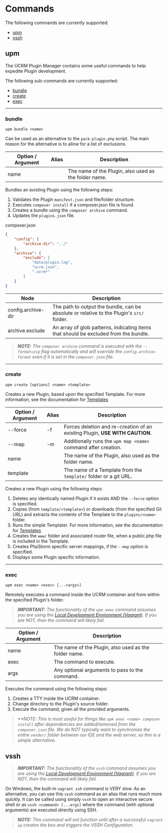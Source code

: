 # Commands

The following commands are currently supported:
- [upm](#upm)
- [vssh](#vssh)


## upm

The UCRM Plugin Manager contains some useful commands to help expedite Plugin development.

The following sub-commands are currently supported:
- [bundle](#bundle)
- [create](#create)
- [exec](#exec)

---

### bundle
`upm bundle <name>`

Can be used as an alternative to the `pack-plugin.php` script.  The main reason for the alternative is to allow for a
list of exclusions.

| Option / Argument | Alias | Description                                                                 |
|-------------------|-------|-----------------------------------------------------------------------------|
| name              |       | The name of the Plugin, also used as the folder name.                       |

Bundles an existing Plugin using the following steps:
1. Validates the Plugin `manifest.json` and file/folder structure.
2. Executes `composer install` if a composer.json file is found.
3. Creates a bundle using the `composer archive` command.
4. Updates the `plugins.json` file.

composer.json
```json
{
    "config": {
        "archive-dir": "../"
    },
    "archive": {
        "exclude": [
            "data/plugin.log",
            "ucrm.json",
            ".ucrm*"
        ]
    }
}
```
| Node               | Description                                                                               |
|--------------------|-------------------------------------------------------------------------------------------|
| config.archive-dir | The path to output the bundle, can be absolute or relative to the Plugin's `src/` folder. |
| archive.exclude    | An array of glob patterns, indicating items that should be excluded from the bundle.      |

> _**NOTE:** The `composer archive` command is executed with the `--format=zip` flag automatically and will override
> the `config.archive-format` even if it is set in the `composer.json` file._

---

### create
`upm create [options] <name> <template>`

Creates a new Plugin, based upon the specified Template. For more information, see the documentation for
[Templates](../templates/README.md)

| Option / Argument | Alias | Description                                                                  |
|-------------------|-------|------------------------------------------------------------------------------|
| --force           | -f    | Forces deletion and re-creation of an existing Plugin, **USE WITH CAUTION**. |
| --map             | -m    | Additionally runs the `upm map <name>` command after creation.               |
| name              |       | The name of the Plugin, also used as the folder name.                        |
| template          |       | The name of a Template from the `template/` folder or a git URL.             |

Creates a new Plugin using the following steps:
1. Deletes any identically named Plugin if it exists AND the `--force` option is specified.
2. Copies (from `template/<template>`) or downloads (from the specified Git URL) and extracts the contents of the
Template to the `plugins/<name>` folder.
3. Runs the simple Templater.  For more information, see the documentation for [Templates](../templates/README.md)
4. Creates the `www/` folder and associated router file, when a public.php file is included in the Template.
5. Creates PhpStorm specific server mappings, if the `--map` option is specified.
6. Displays some Plugin specific information.

---

### exec
`upm exec <name> <exec> [...<args>]`

Remotely executes a command inside the UCRM container and from within the specified Plugin's folder.

> _**IMPORTANT:** The functionality of the `upm exec` command assumes you are using the
> [Local Development Environment (Vagrant)](../docs/vagrant.md). If you are NOT, then the command will likely fail._

| Option / Argument | Description                                           |
|-------------------|-------------------------------------------------------|
| name              | The name of the Plugin, also used as the folder name. |
| exec              | The command to execute.                               |
| args              | Any optional arguments to pass to the command.        |

Executes the command using the following steps:
1. Creates a TTY inside the UCRM container.
2. Change directory to the Plugin's source folder.
3. Execute the command, given all the provided arguments.

> _**NOTE: This is most useful for things like `upm exec <name> composer install` after dependencies are added/removed
> from the `composer.json` file.  We do NOT typically want to synchronize the entire `vendor/` folder between our IDE
> and the web server, so this is a simple alternative._


## vssh

> _**IMPORTANT:** The functionality of the `vssh` command assumes you are using the
> [Local Development Environment (Vagrant)](../docs/vagrant.md). If you are NOT, then the command will likely fail._

On Windows, the built-in `vagrant ssh` command is VERY slow.  As an alternative, you can use this `vssh` command as an
alias that runs much more quickly.  It can be called using simply `vssh` to open an interactive secure shell or as
`vssh <command> [...args]` where the command (with optional arguments) are executed directly using SSH.

> _**NOTE:** This command will not function until after a successful `vagrant up` creates the box and triggers the
> VSSH Configuration._
